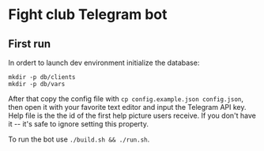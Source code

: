 # Fight club Telegram bot

## First run

In ordert to launch dev environment initialize the database:

```
mkdir -p db/clients
mkdir -p db/vars
```

After that copy the config file with `cp config.example.json config.json`, then
open it with your favorite text editor and input the Telegram API key. Help
file is the the id of the first help picture users receive. If you don't have
it -- it's safe to ignore setting this property.

To run the bot use `./build.sh && ./run.sh`.
